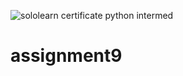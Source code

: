 ![sololearn certificate python intermed](https://github.com/rezaanalytics11/Sololearn-Certificate-Python-Intermediate/assets/105513524/10562fa4-0152-47eb-af26-414a92db7c43)
# assignment9
